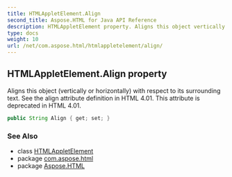 ```yaml
---
title: HTMLAppletElement.Align
second_title: Aspose.HTML for Java API Reference
description: HTMLAppletElement property. Aligns this object vertically or horizontally with respect to its surrounding text. See the align attribute definition in HTML 4.01. This attribute is deprecated in HTML 4.01
type: docs
weight: 10
url: /net/com.aspose.html/htmlappletelement/align/
---
```

## HTMLAppletElement.Align property

Aligns this object (vertically or horizontally) with respect to its surrounding text. See the align attribute definition in HTML 4.01. This attribute is deprecated in HTML 4.01.

```java
public String Align { get; set; }
```

### See Also

* class [HTMLAppletElement](../)
* package [com.aspose.html](../../htmlappletelement/)
* package [Aspose.HTML](../../../)
